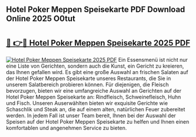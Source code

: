 ## Hotel Poker Meppen Speisekarte PDF Download Online 2025 O0tut

# <h2><a href="http://gc6rja.nevu.top/?p=Hotel+Poker+Meppen+Speisekarte">🔗 👉🔴 Hotel Poker Meppen Speisekarte 2025 PDF</a></h2>

[![Hotel Poker Meppen Speisekarte 2025 PDF](https://i.imgur.com/dBaPXMq.png)](http://gc6rja.nevu.top/?p=Hotel+Poker+Meppen+Speisekarte)
Ein Essensmenü ist nicht nur eine Liste von Gerichten, sondern auch die Kunst, ein Gericht zu kreieren, das Ihnen gefallen wird. Es gibt eine große Auswahl an frischen Salaten auf der Hotel Poker Meppen Speisekarte unseres Restaurants, die Sie in unserem Salatbereich probieren können. Für diejenigen, die Fleisch bevorzugen, bieten wir eine umfangreiche Auswahl an Gerichten auf der Hotel Poker Meppen Speisekarte an: Rindfleisch, Schweinefleisch, Huhn und Fisch. Unseren Auserwählten bieten wir exquisite Gerichte wie Schaschlik und Steak an, die auf einem alten, natürlichen Feuer zubereitet werden. In jedem Fall ist unser Team bereit, Ihnen bei der Auswahl der Speisen auf der Hotel Poker Meppen Speisekarte zu helfen und Ihnen einen komfortablen und angenehmen Service zu bieten.
